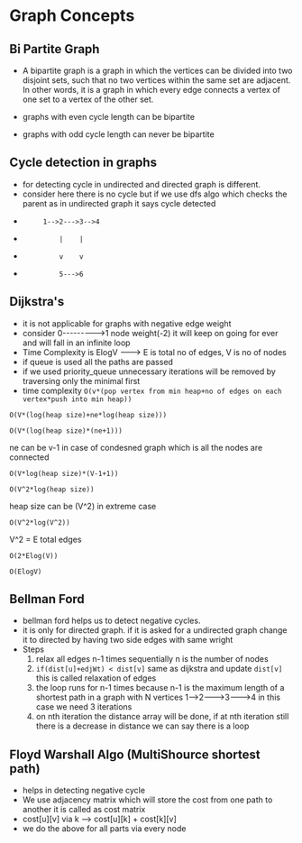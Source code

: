 # Graph Concepts
## Bi Partite Graph
- A bipartite graph is a graph in which the vertices can be divided into two disjoint sets, such that no two vertices within the same set are adjacent. In other words, it is a graph in which every edge connects a vertex of one set to a vertex of the other set.

- graphs with even cycle length can be bipartite 
- graphs with odd cycle length can never be bipartite

## Cycle detection in graphs
- for detecting cycle in undirected and directed graph is different.
- consider here there is no cycle but if we use dfs algo which checks the parent as in undirected graph it says cycle detected
-          1-->2--->3-->4
-              |    |
-              v    v
-              5--->6


## Dijkstra's
- it is not applicable for graphs with negative edge weight
- consider 0--------->1 node weight(-2) it will keep on going for ever and will fall in an infinite loop
- Time Complexity is ElogV ---> E is total no of edges, V is no of nodes
- if queue is used all the paths are passed
- if we used priority_queue unnecessary iterations will be removed by traversing only the minimal first
- time complexity
`O(v*(pop vertex from min heap+no of edges on each vertex*push into min heap))`

`O(V*(log(heap size)+ne*log(heap size)))`

`O(V*(log(heap size)*(ne+1)))`

ne can be v-1 in case of condesned graph which is all the nodes are connected

`O(V*log(heap size)*(V-1+1))`

`O(V^2*log(heap size))`

heap size can be (V^2) in extreme case

`O(V^2*log(V^2))`

V^2 = E total edges

`O(2*Elog(V))`

`O(ElogV)`

## Bellman Ford
- bellman ford helps us to detect negative cycles.
- it is only for directed graph. if it is asked for a undirected graph change it to directed by having two side edges with same wright
- Steps
  1. relax all edges n-1 times sequentially n is the number of nodes
  2. `if(dist[u]+edjWt) < dist[v]` same as dijkstra and update `dist[v]` this is called relaxation of edges 
  3. the loop runs for n-1 times because n-1 is the maximum length of a shortest path in a graph with N vertices  1-->2--->3--->4 in this case we need 3 iterations
  4. on nth iteration the distance array will be done, if at nth iteration still there is a decrease in distance we can say there is a loop

## Floyd Warshall Algo (MultiShource shortest path)
- helps in detecting negative cycle
- We use adjacency matrix which will store the cost from one path to another it is called as cost matrix
- cost[u][v] via k --> cost[u][k] + cost[k][v]
- we do the above for all parts via every node